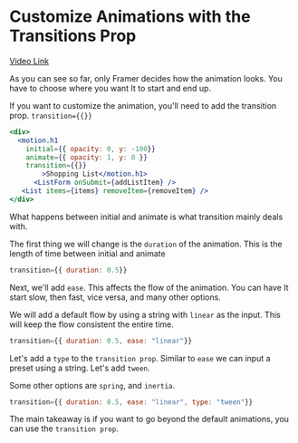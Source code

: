 # Customize Animations with the Transitions Prop

[Video Link](https://app.egghead.io/lessons/egghead-customize-animations-with-the-transition-prop?pl=animate-react-apps-with-framer-motion-aa83f52c)

<TimeStamp start="0:00" end="0:15">

As you can see so far, only Framer decides how the animation looks. You have to choose where you want It to start and end up.

</TimeStamp>

<TimeStamp start="0:16" end="0:23">

If you want to customize the animation, you'll need to add the transition prop. `transition={{}}`

```jsx
<div>
  <motion.h1 
    initial={{ opacity: 0, y: -100}}
    animate={{ opacity: 1, y: 0 }}
    transition={{}}
        >Shopping List</motion.h1>
      <ListForm onSubmit={addListItem} />
   <List items={items} removeItem={removeItem} />
</div>
```
</TimeStamp>

<TimeStamp start="0:35" end="0:42">

What happens between initial and animate is what transition mainly deals with.

</TimeStamp>

<TimeStamp start="0:43" end="0:50">

The first thing we will change is the `duration` of the animation. This is the length of time between initial and animate

```jsx
transition={{ duration: 0.5}}
```

</TimeStamp>

<TimeStamp start="1:00" end="1:25">

Next, we'll add `ease`. This affects the flow of the animation. You can have It start slow, then fast, vice versa, and many other options.

We will add a default flow by using a string with `linear` as the input. This will keep the flow consistent the entire time.

```jsx
transition={{ duration: 0.5, ease: "linear"}}
```

</TimeStamp>

<TimeStamp start="1:33" end="2:05">

Let's add a `type` to the `transition prop`. Similar to `ease` we can input a preset using a string. Let's add `tween`. 

Some other options are `spring`, and `inertia`.

```jsx
transition={{ duration: 0.5, ease: "linear", type: "tween"}}
```

</TimeStamp>

<TimeStamp start="2:14" end="2:23">

The main takeaway is if you want to go beyond the default animations, you can use the `transition prop`.

</TimeStamp>